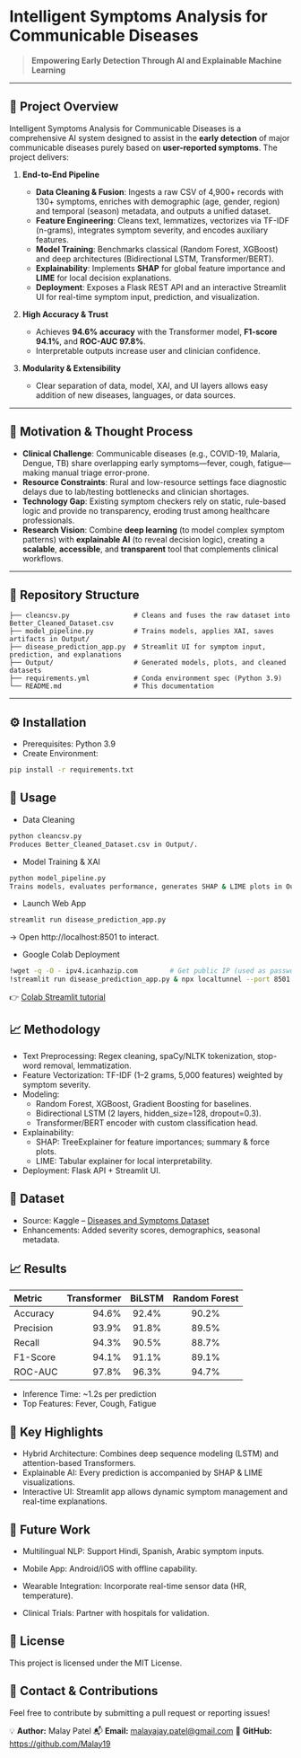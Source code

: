 # Intelligent Symptoms Analysis for Communicable Diseases

> **Empowering Early Detection Through AI and Explainable Machine Learning**

---

## 🌟 Project Overview

Intelligent Symptoms Analysis for Communicable Diseases is a comprehensive AI system designed to assist in the **early detection** of major communicable diseases purely based on **user-reported symptoms**. The project delivers:

1. **End-to-End Pipeline**  
   - **Data Cleaning & Fusion**: Ingests a raw CSV of 4,900+ records with 130+ symptoms, enriches with demographic (age, gender, region) and temporal (season) metadata, and outputs a unified dataset.  
   - **Feature Engineering**: Cleans text, lemmatizes, vectorizes via TF-IDF (n-grams), integrates symptom severity, and encodes auxiliary features.  
   - **Model Training**: Benchmarks classical (Random Forest, XGBoost) and deep architectures (Bidirectional LSTM, Transformer/BERT).  
   - **Explainability**: Implements **SHAP** for global feature importance and **LIME** for local decision explanations.  
   - **Deployment**: Exposes a Flask REST API and an interactive Streamlit UI for real-time symptom input, prediction, and visualization.

2. **High Accuracy & Trust**  
   - Achieves **94.6% accuracy** with the Transformer model, **F1-score 94.1%**, and **ROC-AUC 97.8%**.  
   - Interpretable outputs increase user and clinician confidence.

3. **Modularity & Extensibility**  
   - Clear separation of data, model, XAI, and UI layers allows easy addition of new diseases, languages, or data sources.

---

## 🧠 Motivation & Thought Process

- **Clinical Challenge**: Communicable diseases (e.g., COVID-19, Malaria, Dengue, TB) share overlapping early symptoms—fever, cough, fatigue—making manual triage error-prone.  
- **Resource Constraints**: Rural and low-resource settings face diagnostic delays due to lab/testing bottlenecks and clinician shortages.  
- **Technology Gap**: Existing symptom checkers rely on static, rule-based logic and provide no transparency, eroding trust among healthcare professionals.  
- **Research Vision**: Combine **deep learning** (to model complex symptom patterns) with **explainable AI** (to reveal decision logic), creating a **scalable**, **accessible**, and **transparent** tool that complements clinical workflows.

---

## 📂 Repository Structure

```plaintext
├── cleancsv.py                # Cleans and fuses the raw dataset into Better_Cleaned_Dataset.csv
├── model_pipeline.py          # Trains models, applies XAI, saves artifacts in Output/
├── disease_prediction_app.py  # Streamlit UI for symptom input, prediction, and explanations
├── Output/                    # Generated models, plots, and cleaned datasets
├── requirements.yml           # Conda environment spec (Python 3.9)
└── README.md                  # This documentation
```
---

## ⚙️ Installation

- Prerequisites: Python 3.9
- Create Environment:
```bash
pip install -r requirements.txt
```

## 🚀 Usage
- Data Cleaning
```bash
python cleancsv.py
Produces Better_Cleaned_Dataset.csv in Output/.
```
- Model Training & XAI

```bash
python model_pipeline.py
Trains models, evaluates performance, generates SHAP & LIME plots in Output/.
```

- Launch Web App

```bash
streamlit run disease_prediction_app.py
```
→ Open http://localhost:8501 to interact.

- Google Colab Deployment
```bash
!wget -q -O - ipv4.icanhazip.com        # Get public IP (used as password)
!streamlit run disease_prediction_app.py & npx localtunnel --port 8501
```
👉 [Colab Streamlit tutorial](https://www.youtube.com/watch?v=ZZsyxIWdCko)

## 📈 Methodology
- Text Preprocessing: Regex cleaning, spaCy/NLTK tokenization, stop-word removal, lemmatization.
- Feature Vectorization: TF-IDF (1–2 grams, 5,000 features) weighted by symptom severity.
- Modeling:
  - Random Forest, XGBoost, Gradient Boosting for baselines.  
  - Bidirectional LSTM (2 layers, hidden_size=128, dropout=0.3).
  - Transformer/BERT encoder with custom classification head.
- Explainability:
  - SHAP: TreeExplainer for feature importances; summary & force plots.
  - LIME: Tabular explainer for local interpretability.
- Deployment: Flask API + Streamlit UI.

## 🏥 Dataset
- Source: Kaggle – [Diseases and Symptoms Dataset](https://www.kaggle.com/datasets/dhivyeshrk/diseases-and-symptoms-dataset)
- Enhancements: Added severity scores, demographics, seasonal metadata.

## 📈 Results

| Metric         | Transformer | BiLSTM   | Random Forest |
|:---------------|------------:|:--------:|:-------------:|
| Accuracy       |      94.6%  |  92.4%   |     90.2%     |
| Precision      |      93.9%  |  91.8%   |     89.5%     |
| Recall         |      94.3%  |  90.5%   |     88.7%     |
| F1-Score       |      94.1%  |  91.1%   |     89.1%     |
| ROC-AUC        |      97.8%  |  96.3%   |     94.7%     |

- Inference Time: ~1.2s per prediction
- Top Features: Fever, Cough, Fatigue

## 📌 Key Highlights
- Hybrid Architecture: Combines deep sequence modeling (LSTM) and attention-based Transformers.
- Explainable AI: Every prediction is accompanied by SHAP & LIME visualizations.
- Interactive UI: Streamlit app allows dynamic symptom management and real-time explanations.

## 🚀 Future Work
- Multilingual NLP: Support Hindi, Spanish, Arabic symptom inputs.

- Mobile App: Android/iOS with offline capability.

- Wearable Integration: Incorporate real-time sensor data (HR, temperature).

- Clinical Trials: Partner with hospitals for validation.

## 📜 License
This project is licensed under the MIT License.

## 📧 **Contact & Contributions**
Feel free to contribute by submitting a pull request or reporting issues!

💡 **Author:** Malay Patel 
📬 **Email:** malayajay.patel@gmail.com
🔗 **GitHub:** https://github.com/Malay19
   
